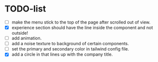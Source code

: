 # TODO-list

- [ ] make the menu stick to the top of the page after scrolled out of view.
- [x] experience section should have the line inside the component and not outside!
- [ ] add animation.
- [ ] add a noise texture to background of certain components.
- [ ] set the primary and secondary color in tailwind config file.
- [x] add a circle in that lines up with the company title.
